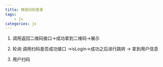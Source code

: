 ```yaml
---
title: 微信扫码登录
tags:
    - js
categories: js
---
```

1. 调用返回二维码接口->成功拿到二维码->展示

2. 轮询 调用扫码是否成功接口 ->isLogin->成功之后进行跳转 -> 拿到用户信息

3. 用户扫码 
